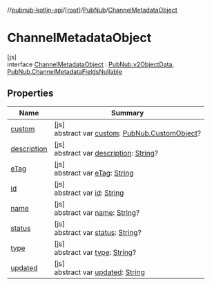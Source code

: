 //[pubnub-kotlin-api](../../../../index.md)/[[root]](../../index.md)/[PubNub](../index.md)/[ChannelMetadataObject](index.md)

# ChannelMetadataObject

[js]\
interface [ChannelMetadataObject](index.md) : [PubNub.v2ObjectData](../v2-object-data/index.md), [PubNub.ChannelMetadataFieldsNullable](../-channel-metadata-fields-nullable/index.md)

## Properties

| Name | Summary |
|---|---|
| [custom](../v2-object-data/custom.md) | [js]<br>abstract var [custom](../v2-object-data/custom.md): [PubNub.CustomObject](../-custom-object/index.md)? |
| [description](../-channel-metadata-fields-nullable/description.md) | [js]<br>abstract var [description](../-channel-metadata-fields-nullable/description.md): [String](https://kotlinlang.org/api/core/kotlin-stdlib/kotlin/-string/index.html)? |
| [eTag](../v2-object-data/e-tag.md) | [js]<br>abstract var [eTag](../v2-object-data/e-tag.md): [String](https://kotlinlang.org/api/core/kotlin-stdlib/kotlin/-string/index.html) |
| [id](../v2-object-data/id.md) | [js]<br>abstract var [id](../v2-object-data/id.md): [String](https://kotlinlang.org/api/core/kotlin-stdlib/kotlin/-string/index.html) |
| [name](../-channel-metadata-fields-nullable/name.md) | [js]<br>abstract var [name](../-channel-metadata-fields-nullable/name.md): [String](https://kotlinlang.org/api/core/kotlin-stdlib/kotlin/-string/index.html)? |
| [status](../-channel-metadata-fields-nullable/status.md) | [js]<br>abstract var [status](../-channel-metadata-fields-nullable/status.md): [String](https://kotlinlang.org/api/core/kotlin-stdlib/kotlin/-string/index.html)? |
| [type](../-channel-metadata-fields-nullable/type.md) | [js]<br>abstract var [type](../-channel-metadata-fields-nullable/type.md): [String](https://kotlinlang.org/api/core/kotlin-stdlib/kotlin/-string/index.html)? |
| [updated](../v2-object-data/updated.md) | [js]<br>abstract var [updated](../v2-object-data/updated.md): [String](https://kotlinlang.org/api/core/kotlin-stdlib/kotlin/-string/index.html) |
